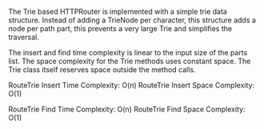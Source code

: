 The Trie based HTTPRouter is implemented with a simple trie data structure. Instead of adding a 
TrieNode per character, this structure adds a node per path part, this prevents a very large Trie 
and simplifies the traversal.

The insert and find time complexity is linear to the input size of the parts list. The space complexity 
for the Trie methods uses constant space. The Trie class itself reserves space outside the method calls.

RouteTrie Insert Time Complexity: O(n)
RouteTrie Insert Space Complexity: O(1)

RouteTrie Find Time Complexity: O(n)
RouteTrie Find Space Complexity: O(1)
